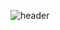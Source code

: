 ![header](https://capsule-render.vercel.app/api?type=soft&color=FFC0CB&height=100&text=SJ&fontSize=90&animation=fadeIn&fontAlignY=50&fontAlign=80)
